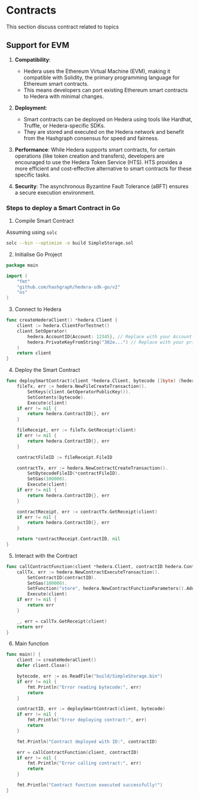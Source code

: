 # Contracts

This section discuss contract related to topics

## Support for EVM

1. **Compatibility**:
    * Hedera uses the Ethereum Virtual Machine (EVM), making it compatible with Solidity, the primary programming language for Ethereum smart contracts.
    * This means developers can port existing Ethereum smart contracts to Hedera with minimal changes.

2. **Deployment**:
    * Smart contracts can be deployed on Hedera using tools like Hardhat, Truffle, or Hedera-specific SDKs.
    * They are stored and executed on the Hedera network and benefit from the Hashgraph consensus for speed and fairness.

3. **Performance**: While Hedera supports smart contracts, for certain operations (like token creation and transfers), developers are encouraged to use the Hedera Token Service (HTS). HTS provides a more efficient and cost-effective alternative to smart contracts for these specific tasks.

4. **Security**: The asynchronous Byzantine Fault Tolerance (aBFT) ensures a secure execution environment.

### Steps to deploy a Smart Contract in Go

1. Compile Smart Contract

Assuming using `solc`

```sh
solc --bin --optimize -o build SimpleStorage.sol
```

2. Initialise Go Project

```go
package main

import (
	"fmt"
	"github.com/hashgraph/hedera-sdk-go/v2"
	"os"
)
```

3. Connect to Hedera

```go
func createHederaClient() *hedera.Client {
	client := hedera.ClientForTestnet()
	client.SetOperator(
		hedera.AccountID{Account: 12345}, // Replace with your Account ID
		hedera.PrivateKeyFromString("302e...") // Replace with your private key
	)
	return client
}
```

4. Deploy the Smart Contract

```go
func deploySmartContract(client *hedera.Client, bytecode []byte) (hedera.ContractID, error) {
	fileTx, err := hedera.NewFileCreateTransaction().
		SetKeys(client.GetOperatorPublicKey()).
		SetContents(bytecode).
		Execute(client)
	if err != nil {
		return hedera.ContractID{}, err
	}

	fileReceipt, err := fileTx.GetReceipt(client)
	if err != nil {
		return hedera.ContractID{}, err
	}

	contractFileID := fileReceipt.FileID

	contractTx, err := hedera.NewContractCreateTransaction().
		SetBytecodeFileID(*contractFileID).
		SetGas(100000).
		Execute(client)
	if err != nil {
		return hedera.ContractID{}, err
	}

	contractReceipt, err := contractTx.GetReceipt(client)
	if err != nil {
		return hedera.ContractID{}, err
	}

	return *contractReceipt.ContractID, nil
}
```

5. Interact with the Contract

```go
func callContractFunction(client *hedera.Client, contractID hedera.ContractID) error {
	callTx, err := hedera.NewContractExecuteTransaction().
		SetContractID(contractID).
		SetGas(100000).
		SetFunction("store", hedera.NewContractFunctionParameters().AddUint64(42)).
		Execute(client)
	if err != nil {
		return err
	}

	_, err = callTx.GetReceipt(client)
	return err
}
```

6. Main function

```go
func main() {
	client := createHederaClient()
	defer client.Close()

	bytecode, err := os.ReadFile("build/SimpleStorage.bin")
	if err != nil {
		fmt.Println("Error reading bytecode:", err)
		return
	}

	contractID, err := deploySmartContract(client, bytecode)
	if err != nil {
		fmt.Println("Error deploying contract:", err)
		return
	}

	fmt.Println("Contract deployed with ID:", contractID)

	err = callContractFunction(client, contractID)
	if err != nil {
		fmt.Println("Error calling contract:", err)
		return
	}

	fmt.Println("Contract function executed successfully!")
}
```